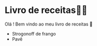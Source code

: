 # Livro de receitas:man_cook:

Olá ! Bem vindo ao meu livro de receitas :wave:

- Strogonoff de frango
- Pavê
